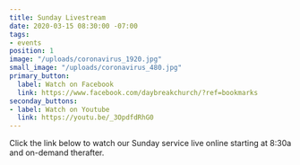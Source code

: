 ```yaml
---
title: Sunday Livestream
date: 2020-03-15 08:30:00 -07:00
tags:
- events
position: 1
image: "/uploads/coronavirus_1920.jpg"
small_image: "/uploads/coronavirus_480.jpg"
primary_button:
  label: Watch on Facebook
  link: https://www.facebook.com/daybreakchurch/?ref=bookmarks
seconday_buttons:
- label: Watch on Youtube
  link: https://youtu.be/_3OpdfdRhG0
---
```


Click the link below to watch our Sunday service live online starting at 8:30a and on-demand therafter.
